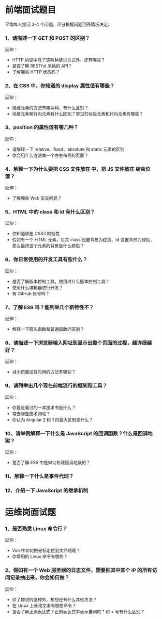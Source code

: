 # 前端面试题目

平均每人提问 3-4 个问题，评分根据问题回答情况决定。

### 1、请描述一下 GET 和 POST 的区别？

延伸：
* HTTP 协议中除了这两种请求方式外，还有哪些？
* 是否了解 RESTful 风格的 API？
* 了解哪些 HTTP 状态码？

### 2、在 CSS 中，你知道的 display 属性值有哪些？

延伸：
* 隐藏元素的方法有哪两种，有什么区别？
* 块级元素和行内元素有什么区别？常见的块级元素和行内元素有哪些？


### 3、position 的属性值有哪几种？

延伸：
* 请解释一下 relative、fixed、absolute 和 static 元素的区别
* 你会用什么方法做一个左右布局的页面？


### 4、解释一下为什么要把 CSS 文件放在 <head> 中，把 JS 文件放在 <body> 结束位置？

延伸：
* 了解哪些 Web 安全问题？


### 5、HTML 中的 class 和 id 有什么区别？

延伸：
* 你知道哪些 CSS3 的特性
* 假如有一个 HTML 元素，对其 class 设置背景为红色、id 设置背景为绿色，那么最终这个元素的背景是什么颜色？


### 6、你日常使用的开发工具有些什么？

延伸：
* 是否了解版本控制工具，使用过什么版本控制工具？
* 使用什么编辑器进行开发？
* 有 GitHub 账号吗？


### 7、了解 ES6 吗？能列举几个新特性不？

延伸：
* 解释一下箭头函数和普通函数的区别？


### 8、请描述一下浏览器输入网址到显示出整个页面的过程，越详细越好？

延伸：
* 减小页面加载时间的方法有哪些？


### 9、请列举出几个现在前端流行的框架和工具？

延伸：
* 你最近看过的一本技术书是什么？
* 常去哪些技术网站？
* 你认为 Angular 2 和 1 的最大区别是什么？


### 10、请举例解释一下什么是 JavaScript 的回调函数？什么是回调地狱？

延伸：
* 是否了解 ES6 中是如何处理回调地狱的？


### 11、解释一下什么是事件代理？


### 12、介绍一下 JavaScript 的继承机制


# 运维岗面试题

### 1、是否熟悉 Linux 命令行？

延伸：
* Vim 中如何把光标定位到文件结尾？
* 你常用的 Linux 命令有哪些？


### 2、假如有一个 Web 服务器的日志文件，需要把其中某个 IP 的所有访问记录抽出来，你会如何做？

延伸：
* 除了你说的这种外，想想还有什么其他方法？
* 在 Linux 上处理文本有哪些命令？
* 是否了解正则表达式？正则表达式中表示量词的 * 和 + 号有什么区别？